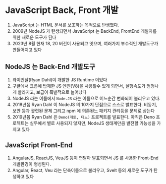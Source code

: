# JavaScript Back, Front 개발

1. JavaScript 는 HTML 문서를 보조하는 목적으로 탄생했다.
2. 2009년 NodeJS 가 탄생되면서 JavaScript 는 BackEnd, FrontEnd 개발자를 위한 새로운 도구가 된다
3. 2023년 8월 현재 18, 20 버전이 사용되고 잇으며, 여러가지 부수적인 개발도구가 만들어지고 있다

## NodeJS 는 Back-End 개발도구

1. 라이언달(Ryan Dahl)이 개발한 JS Runtime 이었다
2. 구글에서 크롬에 탑재한 JS 엔진(V8)을 사용할수 있게 되면서, 실행속도가 엄청나게 빨라지고, 보급이 폭발적으로 늘어났다
3. NodeJS 라는 이름에서 `Node.JS` 라는 이름으로 어느순간 변화되어 불리우고 있다.
4. 2018년쯤 Ryan Dahl 이 NodeJS 의 10가지 단점으로 스스로 발표한다. 비동기, 보안 등과 괕련된 문제 그리고 npm 에 의존된느 패키지 관리등을 문제로 삼는다
5. 2019년쯤 Ryan Dahl 은 `Deno(데토, 디노)` 프로젝트를 발표한다. 아직은 Deno 프로젝트는 실무에서 별로 사용되지 않지만, NodeJS 생태계만큼 발전할 가능성을 가지고 있다

## JavaScript Front-End

1. AngularJS, ReactJS, VeuJS 등이 연달아 발표되면서 JS 를 사용한 Front-End 개발환경이 형성된다.
2. Angular, React, Veu 라는 단축이름으로 불리우고, Svelt 등의 새로운 도구가 탄생하고 있다
